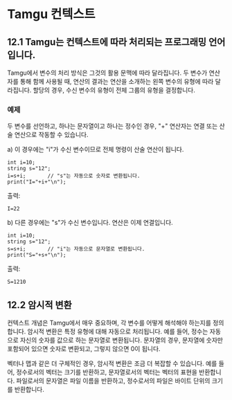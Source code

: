 # Tamgu 컨텍스트

## 12.1 Tamgu는 컨텍스트에 따라 처리되는 프로그래밍 언어입니다.

Tamgu에서 변수의 처리 방식은 그것의 활용 문맥에 따라 달라집니다. 두 변수가 연산자를 통해 함께 사용될 때, 연산의 결과는 연산을 소개하는 왼쪽 변수의 유형에 따라 달라집니다. 할당의 경우, 수신 변수의 유형이 전체 그룹의 유형을 결정합니다.

### 예제

두 변수를 선언하고, 하나는 문자열이고 하나는 정수인 경우, "+" 연산자는 연결 또는 산술 연산으로 작동할 수 있습니다.

a) 이 경우에는 "i"가 수신 변수이므로 전체 명령이 산술 연산이 됩니다.

```
int i=10;
string s="12";
i=s+i;       // "s"는 자동으로 숫자로 변환됩니다.
print("I="+i+"\n");
```

출력:
```
I=22
```

b) 다른 경우에는 "s"가 수신 변수입니다. 연산은 이제 연결입니다.

```
int i=10;
string s="12";
s=s+i;       // "i"는 자동으로 문자열로 변환됩니다.
print("S="+s+"\n");
```

출력:
```
S=1210
```

## 12.2 암시적 변환

컨텍스트 개념은 Tamgu에서 매우 중요하며, 각 변수를 어떻게 해석해야 하는지를 정의합니다. 암시적 변환은 특정 유형에 대해 자동으로 처리됩니다. 예를 들어, 정수는 자동으로 자신의 숫자를 값으로 하는 문자열로 변환됩니다. 문자열의 경우, 문자열에 숫자만 포함되어 있으면 숫자로 변환되고, 그렇지 않으면 0이 됩니다.

벡터나 맵과 같은 더 구체적인 경우, 암시적 변환은 조금 더 복잡할 수 있습니다. 예를 들어, 정수로서의 벡터는 크기를 반환하고, 문자열로서의 벡터는 벡터의 표현을 반환합니다. 파일로서의 문자열은 파일 이름을 반환하고, 정수로서의 파일은 바이트 단위의 크기를 반환합니다.